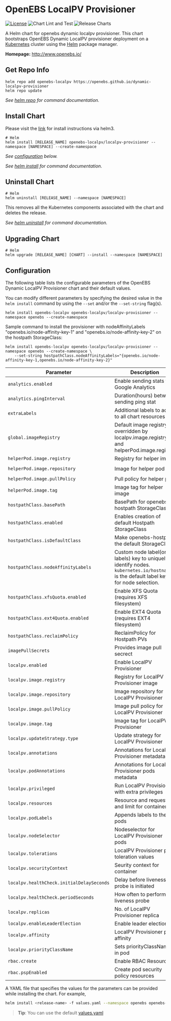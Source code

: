 #  OpenEBS LocalPV Provisioner

[![License](https://img.shields.io/badge/License-Apache%202.0-blue.svg)](https://opensource.org/licenses/Apache-2.0)
![Chart Lint and Test](https://github.com/openebs/dynamic-localpv-provisioner/workflows/Chart%20Lint%20and%20Test/badge.svg)
![Release Charts](https://github.com/openebs/dynamic-localpv-provisioner/workflows/Release%20Charts/badge.svg?branch=develop)

A Helm chart for openebs dynamic localpv provisioner. This chart bootstraps OpenEBS Dynamic LocalPV provisioner deployment on a [Kubernetes](http://kubernetes.io) cluster using the  [Helm](https://helm.sh) package manager.


**Homepage:** <http://www.openebs.io/>

## Get Repo Info

```console
helm repo add openebs-localpv https://openebs.github.io/dynamic-localpv-provisioner
helm repo update
```

_See [helm repo](https://helm.sh/docs/helm/helm_repo/) for command documentation._

## Install Chart

Please visit the [link](https://openebs.github.io/dynamic-localpv-provisioner/) for install instructions via helm3.

```console
# Helm
helm install [RELEASE_NAME] openebs-localpv/localpv-provisioner --namespace [NAMESPACE] --create-namespace
```

_See [configuration](#configuration) below._

_See [helm install](https://helm.sh/docs/helm/helm_install/) for command documentation._

## Uninstall Chart

```console
# Helm
helm uninstall [RELEASE_NAME] --namespace [NAMESPACE]
```

This removes all the Kubernetes components associated with the chart and deletes the release.

_See [helm uninstall](https://helm.sh/docs/helm/helm_uninstall/) for command documentation._

## Upgrading Chart

```console
# Helm
helm upgrade [RELEASE_NAME] [CHART] --install --namespace [NAMESPACE]
```


## Configuration

The following table lists the configurable parameters of the OpenEBS Dynamic LocalPV Provisioner chart and their default values.

You can modify different parameters by specifying the desired value in the `helm install` command by using the `--set` and/or the `--set-string` flag(s).

```console
helm install openebs-localpv openebs-localpv/localpv-provisioner --namespace openebs --create-namespace
```

Sample command to install the provisioner with nodeAffinityLabels "openebs.io/node-affinity-key-1" and "openebs.io/node-affinity-key-2" on the hostpath StorageClass:
```console
helm install openebs-localpv openebs-localpv/localpv-provisioner --namespace openebs --create-namespace \
	--set-string hostpathClass.nodeAffinityLabels="{openebs.io/node-affinity-key-1,openebs.io/node-affinity-key-2}"
```

| Parameter                                   | Description                                                                                                                                                                                 | Default                       |
| ------------------------------------------- |---------------------------------------------------------------------------------------------------------------------------------------------------------------------------------------------|-------------------------------|
| `analytics.enabled`                         | Enable sending stats to Google Analytics                                                                                                                                                    | `true`                        |
| `analytics.pingInterval`                    | Duration(hours) between sending ping stat                                                                                                                                                   | `24h`                         |
| `extraLabels`                               | Additional labels to add to all chart resources                                 | `{}`                         |
| `global.imageRegistry`                      | Default image registry, overridden by localpv.image.registry and helperPod.image.registry                                                                                                   | `""`                          |
| `helperPod.image.registry`                  | Registry for helper image                                                                                                                                                                   | `""`                          |
| `helperPod.image.repository`                | Image for helper pod                                                                                                                                                                        | `"openebs/linux-utils"`       |
| `helperPod.image.pullPolicy`                | Pull policy for helper pod                                                                                                                                                                  | `"IfNotPresent"`              |
| `helperPod.image.tag`                       | Image tag for helper image                                                                                                                                                                  | `4.2.0`                       |
| `hostpathClass.basePath`                    | BasePath for openebs-hostpath StorageClass                                                                                                                                                  | `"/var/openebs/local"`        |
| `hostpathClass.enabled`                     | Enables creation of default Hostpath StorageClass                                                                                                                                           | `true`                        |
| `hostpathClass.isDefaultClass`              | Make openebs-hostpath the default StorageClass                                                                                                                                              | `"false"`                     |
| `hostpathClass.nodeAffinityLabels`          | Custom node label(or labels) key to uniquely identify nodes. `kubernetes.io/hostname` is the default label key for node selection.                                                          | `[]`                          |
| `hostpathClass.xfsQuota.enabled`            | Enable XFS Quota (requires XFS filesystem)                                                                                                                                                  | `false`                       |
| `hostpathClass.ext4Quota.enabled`           | Enable EXT4 Quota (requires EXT4 filesystem)                                                                                                                                                | `false`                       |
| `hostpathClass.reclaimPolicy`               | ReclaimPolicy for Hostpath PVs                                                                                                                                                              | `"Delete"`                    |
| `imagePullSecrets`                          | Provides image pull secrect                                                                                                                                                                 | `""`                          |
| `localpv.enabled`                           | Enable LocalPV Provisioner                                                                                                                                                                  | `true`                        |
| `localpv.image.registry`                    | Registry for LocalPV Provisioner image                                                                                                                                                      | `""`                          |
| `localpv.image.repository`                  | Image repository for LocalPV Provisioner                                                                                                                                                    | `openebs/localpv-provisioner` |
| `localpv.image.pullPolicy`                  | Image pull policy for LocalPV Provisioner                                                                                                                                                   | `IfNotPresent`                |
| `localpv.image.tag`                         | Image tag for LocalPV Provisioner                                                                                                                                                           | `4.4.0-develop`               |
| `localpv.updateStrategy.type`               | Update strategy for LocalPV Provisioner                                                                                                                                                     | `RollingUpdate`               |
| `localpv.annotations`                       | Annotations for LocalPV Provisioner metadata                                                                                                                                                | `""`                          |
| `localpv.podAnnotations`                    | Annotations for LocalPV Provisioner pods metadata                                                                                                                                           | `""`                          |
| `localpv.privileged`                        | Run LocalPV Provisioner with extra privileges                                                                                                                                               | `true`                        |
| `localpv.resources`                         | Resource and request and limit for containers                                                                                                                                               | `""`                          |
| `localpv.podLabels`                         | Appends labels to the pods                                                                                                                                                                  | `""`                          |
| `localpv.nodeSelector`                      | Nodeselector for LocalPV Provisioner pods                                                                                                                                                   | `""`                          |
| `localpv.tolerations`                       | LocalPV Provisioner pod toleration values                                                                                                                                                   | `""`                          |
| `localpv.securityContext`                   | Seurity context for container                                                                                                                                                               | `""`                          |
| `localpv.healthCheck.initialDelaySeconds`   | Delay before liveness probe is initiated                                                                                                                                                    | `30`                          |
| `localpv.healthCheck.periodSeconds`         | How often to perform the liveness probe                                                                                                                                                     | `60`                          |
| `localpv.replicas`                          | No. of LocalPV Provisioner replica                                                                                                                                                          | `1`                           |
| `localpv.enableLeaderElection`              | Enable leader election                                                                                                                                                                      | `true`                        |
| `localpv.affinity`                          | LocalPV Provisioner pod affinity                                                                                                                                                            | `{}`                          |
| `localpv.priorityClassName`                 | Sets priorityClassName in pod                                                                       | `""`                          |
| `rbac.create`                               | Enable RBAC Resources                                                                                                                                                                       | `true`                        |
| `rbac.pspEnabled`                           | Create pod security policy resources                                                                                                                                                        | `false`                       |


A YAML file that specifies the values for the parameters can be provided while installing the chart. For example,

```bash
helm install <release-name> -f values.yaml --namespace openebs openebs-localpv/localpv-provisioner
```

> **Tip**: You can use the default [values.yaml](values.yaml)

